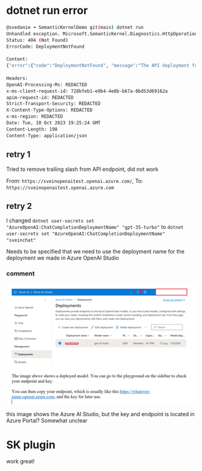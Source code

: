 # dotnet run error

```sh
@svedanie ➜ SemanticKernelDemo git(main) dotnet run
Unhandled exception. Microsoft.SemanticKernel.Diagnostics.HttpOperationException: The API deployment for this resource does not exist. If you created the deployment within the last 5 minutes, please wait a moment and try again.
Status: 404 (Not Found)
ErrorCode: DeploymentNotFound

Content:
{"error":{"code":"DeploymentNotFound", "message":"The API deployment for this resource does not exist. If you created the deployment within the last 5 minutes, please wait a moment and try again."}}

Headers:
OpenAI-Processing-Ms: REDACTED
x-ms-client-request-id: 728bfeb1-e9b4-4e8b-b67a-0bd53d69162a
apim-request-id: REDACTED
Strict-Transport-Security: REDACTED
X-Content-Type-Options: REDACTED
x-ms-region: REDACTED
Date: Tue, 10 Oct 2023 19:25:24 GMT
Content-Length: 198
Content-Type: application/json
```

## retry 1

Tried to remove trailing slash from API endpoint, did not work

From: `https://sveinopenaitest.openai.azure.com/`, To: `https://sveinopenaitest.openai.azure.com`

## retry 2

I changed `dotnet user-secrets set "AzureOpenAI:ChatCompletionDeploymentName" "gpt-35-turbo"` to `dotnet user-secrets set "AzureOpenAI:ChatCompletionDeploymentName" "sveinchat"`

Needs to be specified that we need to use the deployment name for the deployment we made in Azure OpenAI Studio

### comment

![Alt text](image.png)

this image shows the Azure AI Studio, but the key and endpoint is located in Azure Portal? Somewhat unclear

# SK plugin

work great!
